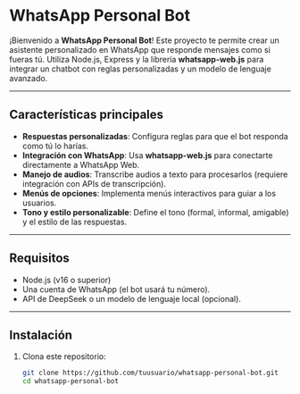 # WhatsApp Personal Bot

¡Bienvenido a **WhatsApp Personal Bot**! Este proyecto te permite crear un asistente personalizado en WhatsApp que responde mensajes como si fueras tú. Utiliza Node.js, Express y la librería **whatsapp-web.js** para integrar un chatbot con reglas personalizadas y un modelo de lenguaje avanzado.

---

## Características principales

- **Respuestas personalizadas**: Configura reglas para que el bot responda como tú lo harías.
- **Integración con WhatsApp**: Usa **whatsapp-web.js** para conectarte directamente a WhatsApp Web.
- **Manejo de audios**: Transcribe audios a texto para procesarlos (requiere integración con APIs de transcripción).
- **Menús de opciones**: Implementa menús interactivos para guiar a los usuarios.
- **Tono y estilo personalizable**: Define el tono (formal, informal, amigable) y el estilo de las respuestas.

---

## Requisitos

- Node.js (v16 o superior)
- Una cuenta de WhatsApp (el bot usará tu número).
- API de DeepSeek o un modelo de lenguaje local (opcional).

---

## Instalación

1. Clona este repositorio:
   ```bash
   git clone https://github.com/tuusuario/whatsapp-personal-bot.git
   cd whatsapp-personal-bot
